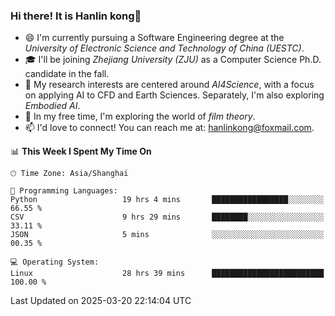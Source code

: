 ### Hi there! It is Hanlin kong👋

<!--
**MikeGoblin/MikeGoblin** is a ✨ _special_ ✨ repository because its `README.md` (this file) appears on your GitHub profile.

Here are some ideas to get you started:

- 🔭 I’m currently working on ...
- 🌱 I’m currently learning ...
- 👯 I’m looking to collaborate on ...
- 🤔 I’m looking for help with ...
- 💬 Ask me about ...
- 📫 How to reach me: ...
- 😄 Pronouns: ...
- ⚡ Fun fact: ...
-->
- 😄 I'm currently pursuing a Software Engineering degree at the *University of Electronic Science and Technology of China (UESTC)*.
- 🎓 I'll be joining *Zhejiang University (ZJU)* as a Computer Science Ph.D. candidate in the fall.
- 🔭 My research interests are centered around *AI4Science*, with a focus on applying AI to CFD and Earth Sciences. Separately, I'm also exploring *Embodied AI*. 
- 🌱 In my free time, I'm exploring the world of *film theory*.
- 📫 I'd love to connect! You can reach me at: [hanlinkong@foxmail.com](mailto:hanlinkong@foxmail.com).

<!--START_SECTION:waka-->
📊 **This Week I Spent My Time On** 

```text
🕑︎ Time Zone: Asia/Shanghai

💬 Programming Languages: 
Python                   19 hrs 4 mins       █████████████████░░░░░░░░   66.55 % 
CSV                      9 hrs 29 mins       ████████░░░░░░░░░░░░░░░░░   33.11 % 
JSON                     5 mins              ░░░░░░░░░░░░░░░░░░░░░░░░░   00.35 % 

💻 Operating System: 
Linux                    28 hrs 39 mins      █████████████████████████   100.00 % 
```


 Last Updated on 2025-03-20 22:14:04 UTC
<!--END_SECTION:waka-->
